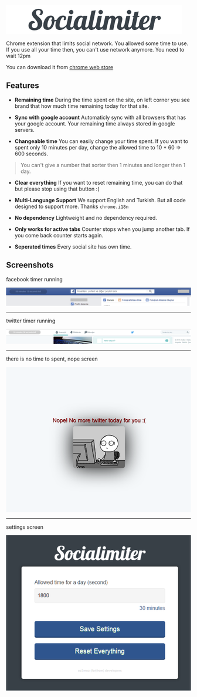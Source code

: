 ![img](images/socialimiter.png)

Chrome extension that limits social network. You allowed some time to use. If you use all your time then, you can't use network anymore. You need to wait 12pm

You can download it from [chrome web store](https://chrome.google.com/webstore/detail/socialimiter/ooiolpeekfcgicfhjdpnbkfbmnealpbo)

Features
--------------

* **Remaining time**
During the time spent on the site, on left corner you see brand that how much time remaining today for that site.

* **Sync with google account**
Automaticly sync with all browsers that has your google account. Your remaining time always stored in google servers.

* **Changeable time**
You can easily change your time spent. If you want to spent only 10 minutes per day, change the allowed time to 10 * 60 => 600 seconds.
> You can't give a number that sorter then 1 minutes and longer then 1 day.

* **Clear everything**
If you want to reset remaining time, you can do that but please stop using that button :(

* **Multi-Language Support**
We support English and Turkish. But all code designed to support more. Thanks `chrome.i18n`

* **No dependency**
Lightweight and no dependency required.

* **Only works for active tabs**
Counter stops when you jump another tab. If you come back counter starts again.

* **Seperated times**
Every social site has own time.

Screenshots
---------------

facebook timer running

![img1](images/onfb.png)

-----------

twitter timer running

![img2](images/ontw.png)

-----------

there is no time to spent, nope screen

![img3](images/onnope.png)


----------

settings screen

![img3](images/onsettings.png)
